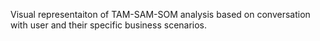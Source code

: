 Visual representaiton of TAM-SAM-SOM analysis based on conversation with user and their specific business scenarios.
